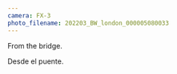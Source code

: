 ```yaml
---
camera: FX-3
photo_filename: 202203_BW_london_000005080033
---
```


From the bridge.

Desde el puente.